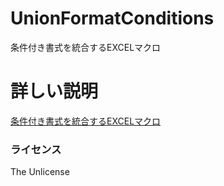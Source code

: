 # UnionFormatConditions
条件付き書式を統合するEXCELマクロ

# 詳しい説明
[条件付き書式を統合するEXCELマクロ](https://qiita.com/takahasinaoki/items/898078ec37591a380cc1)

### ライセンス
The Unlicense

